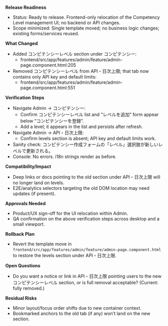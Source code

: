 **Release Readiness**

- Status: Ready to release. Frontend-only relocation of the Competency Level management UI; no backend or API changes.
- Scope minimized: Single template moved; no business logic changes; existing forms/services reused.

**What Changed**

- Added コンピテンシーレベル section under コンピテンシー:
  - frontend/src/app/features/admin/feature/admin-page.component.html:205
- Removed コンピテンシーレベル from API・日次上限; that tab now contains only API key and default limits:
  - frontend/src/app/features/admin/feature/admin-page.component.html:551

**Verification Steps**

- Navigate Admin → コンピテンシー:
  - Confirm コンピテンシーレベル list and “レベルを追加” form appear below “コンピテンシーを登録”.
  - Add a level; it appears in the list and persists after refresh.
- Navigate Admin → API・日次上限:
  - Confirm levels section is absent; API key and default limits work.
- Sanity check: コンピテンシー作成フォームの「レベル」選択肢が新しいレベルで更新される。
- Console: No errors. i18n strings render as before.

**Compatibility/Impact**

- Deep links or docs pointing to the old section under API・日次上限 will no longer land on levels.
- E2E/analytics selectors targeting the old DOM location may need updates (if present).

**Approvals Needed**

- Product/UX sign-off for the UI relocation within Admin.
- QA confirmation on the above verification steps across desktop and a small viewport.

**Rollback Plan**

- Revert the template move in `frontend/src/app/features/admin/feature/admin-page.component.html` to restore the levels section under API・日次上限.

**Open Questions**

- Do you want a notice or link in API・日次上限 pointing users to the new コンピテンシーレベル section, or is full removal acceptable? (Current: fully removed.)

**Residual Risks**

- Minor layout/focus order shifts due to new container context.
- Bookmarked anchors to the old tab (if any) won’t land on the new section.